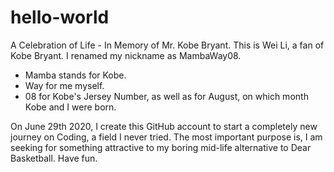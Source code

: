 # hello-world
A Celebration of Life - In Memory of Mr. Kobe Bryant.
This is Wei Li, a fan of Kobe Bryant. 
I renamed my nickname as MambaWay08. 
- Mamba stands for Kobe.
- Way for me myself.
- 08 for Kobe's Jersey Number, as well as for August, on which month Kobe and I were born.

On June 29th 2020, I create this GitHub account to start a completely new journey on Coding, a field I never tried.
The most important purpose is, I am seeking for something attractive to my boring mid-life alternative to Dear Basketball.
Have fun.
